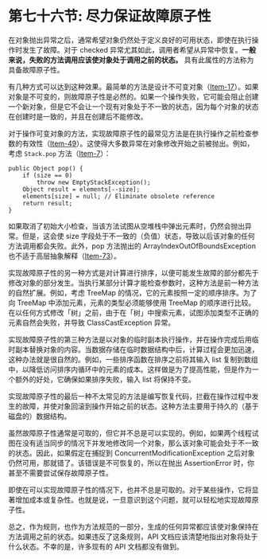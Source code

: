 # 第七十六节: 尽力保证故障原子性

在对象抛出异常之后，通常希望对象仍然处于定义良好的可用状态，即使在执行操作时发生了故障。对于 checked 异常尤其如此，调用者希望从异常中恢复。**一般来说，失败的方法调用应该使对象处于调用之前的状态。** 具有此属性的方法称为具备故障原子性。

有几种方式可以达到这种效果。最简单的方法是设计不可变对象（[Item-17](../Chapter-4/Chapter-4-Item-17-Minimize-mutability)）。如果对象是不可变的，则故障原子性是必然的。如果一个操作失败，它可能会阻止创建一个新对象，但是它不会让一个现有对象处于不一致的状态，因为每个对象的状态在创建时是一致的，并且在创建后不能修改。

对于操作可变对象的方法，实现故障原子性的最常见方法是在执行操作之前检查参数的有效性（[Item-49](../Chapter-8/Chapter-8-Item-49-Check-parameters-for-validity)）。这使得大多数异常在对象修改开始之前被抛出。例如，考虑 `Stack.pop` 方法（[Item-7](../Chapter-2/Chapter-2-Item-7-Eliminate-obsolete-object-references)）：

```
public Object pop() {
    if (size == 0)
        throw new EmptyStackException();
    Object result = elements[--size];
    elements[size] = null; // Eliminate obsolete reference
    return result;
}
```

如果取消了初始大小检查，当该方法试图从空堆栈中弹出元素时，仍然会抛出异常。但是，这会使 size 字段处于不一致的（负值）状态，导致以后该对象的任何方法调用都会失败。此外，pop 方法抛出的 ArrayIndexOutOfBoundsException 也不适于高层抽象解释（[Item-73](../Chapter-10/Chapter-10-Item-73-Throw-exceptions-appropriate-to-the-abstraction)）。

实现故障原子性的另一种方式是对计算进行排序，以便可能发生故障的部分都先于修改对象的部分发生。当执行某部分计算才能检查参数时，这种方法是前一种方法的自然扩展。例如，考虑 TreeMap 的情况，它的元素按照一定的顺序排序。为了向 TreeMap 中添加元素，元素的类型必须能够使用 TreeMap 的顺序进行比较。在以任何方式修改「树」之前，由于在「树」中搜索元素，试图添加类型不正确的元素自然会失败，并导致 ClassCastException 异常。

实现故障原子性的第三种方法是以对象的临时副本执行操作，并在操作完成后用临时副本替换对象的内容。当数据存储在临时数据结构中后，计算过程会更加迅速，这种办法就是很自然的。例如，一些排序函数在排序之前将其输入 list 复制到数组中，以降低访问排序内循环中的元素的成本。这样做是为了提高性能，但是作为一个额外的好处，它确保如果排序失败，输入 list 将保持不变。

实现故障原子性的最后一种不太常见的方法是编写恢复代码，拦截在操作过程中发生的故障，并使对象回滚到操作开始之前的状态。这种方法主要用于持久的（基于磁盘的）数据结构。

虽然故障原子性通常是可取的，但它并不总是可以实现的。例如，如果两个线程试图在没有适当同步的情况下并发地修改同一个对象，那么该对象可能会处于不一致的状态。因此，如果假定在捕捉到 ConcurrentModificationException 之后对象仍然可用，那就错了。该错误是不可恢复的，所以在抛出 AssertionError 时，你甚至不需要尝试保存故障原子性。

即使在可以实现故障原子性的情况下，也并不总是可取的。对于某些操作，它将显著增加成本或复杂性。也就是说，一旦意识到这个问题，就可以轻松地实现故障原子性。

总之，作为规则，也作为方法规范的一部分，生成的任何异常都应该使对象保持在方法调用之前的状态。如果违反了这条规则，API 文档应该清楚地指出对象将处于什么状态。不幸的是，许多现有的 API 文档都没有做到。

